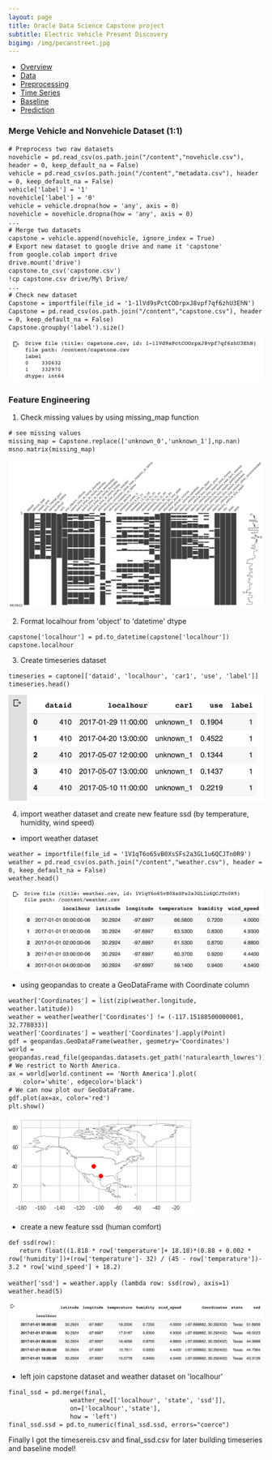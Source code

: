 ```yaml
---
layout: page
title: Oracle Data Science Capstone project
subtitle: Electric Vehicle Present Discovery
bigimg: /img/pecanstreet.jpg
---
```


   <link rel="stylesheet" type="text/css" href="css/main.css" />

   <div id= "main">
		<div id="menubar">
			<ul id="menu">
			    <li><a href="https://monarch2018.github.io/ev_prediction/index.html">Overview</a></li>
			    <li><a href="https://monarch2018.github.io/ev_prediction/data/">Data</a></li>
			    <li class = "selected"><a href="https://monarch2018.github.io/ev_prediction/preprocessing/">Preprocessing</a></li>
			    <li><a href="https://monarch2018.github.io/ev_prediction/timeseries/">Time Series</a></li>
			    <li><a href="https://monarch2018.github.io/ev_prediction/baseline/">Baseline</a></li>
			    <li><a href="https://monarch2018.github.io/ev_prediction/prediction/">Prediction</a></li>
			</ul>
		</div>
	
   </div>

### Merge Vehicle and Nonvehicle Dataset (1:1)

```
# Preprocess two raw datasets
novehicle = pd.read_csv(os.path.join("/content","novehicle.csv"), header = 0, keep_default_na = False)
vehicle = pd.read_csv(os.path.join("/content","metadata.csv"), header = 0, keep_default_na = False)
vehicle['label'] = '1'
novehicle['label'] = '0'
vehicle = vehicle.dropna(how = 'any', axis = 0)
novehicle = novehicle.dropna(how = 'any', axis = 0)
...
# Merge two datasets
capstone = vehicle.append(novehicle, ignore_index = True)
# Export new dataset to google drive and name it 'capstone'
from google.colab import drive
drive.mount('drive')
capstone.to_csv('capstone.csv')
!cp capstone.csv drive/My\ Drive/
...
# Check new dataset
Capstone = importfile(file_id = '1-1lVd9sPctCOOrpxJ8vpf7qf6zhU3EhN')
Capstone = pd.read_csv(os.path.join("/content","capstone.csv"), header = 0, keep_default_na = False)
Capstone.groupby('label').size()
```
![merge](/img/merge.png#merge)



### Feature Engineering
1. Check missing values by using missing_map function
```
# see missing values
missing_map = Capstone.replace(['unknown_0','unknown_1'],np.nan)
msno.matrix(missing_map)
```
![missing](/img/missing.png#missing)

2. Format localhour from 'object' to 'datetime' dtype
```
capstone['localhour'] = pd.to_datetime(capstone['localhour'])
capstone.localhour
```

3. Create timeseries dataset
```
timeseries = captone[['dataid', 'localhour', 'car1', 'use', 'label']]
timeseries.head()
```
![timeseries](/img/timeseries.png#timeseries)

4. import weather dataset and create new feature ssd (by temperature, humidity, wind speed)

- import weather dataset

```
weather = importfile(file_id = '1V1qT6o65vB0XsSFs2a3GL1u6QCJTn0R9') 
weather = pd.read_csv(os.path.join("/content","weather.csv"), header = 0, keep_default_na = False)
weather.head()
```
![weather](/img/weather.png#weather)

- using geopandas to create a GeoDataFrame with Coordinate column

```
weather['Coordinates'] = list(zip(weather.longitude, weather.latitude))
weather = weather[weather['Coordinates'] != (-117.15188500000001, 32.778033)]
weather['Coordinates'] = weather['Coordinates'].apply(Point)
gdf = geopandas.GeoDataFrame(weather, geometry='Coordinates')
world = geopandas.read_file(geopandas.datasets.get_path('naturalearth_lowres'))
# We restrict to North America.
ax = world[world.continent == 'North America'].plot(
    color='white', edgecolor='black')
# We can now plot our GeoDataFrame.
gdf.plot(ax=ax, color='red')
plt.show()
```
![geo](/img/geo.png#geo)

- create a new feature ssd (human comfort)

```
def ssd(row):
   return float((1.818 * row['temperature']+ 18.18)*(0.88 + 0.002 * row['humidity'])+(row['temperature']- 32) / (45 - row['temperature'])- 3.2 * row['wind_speed'] + 18.2)
  
weather['ssd'] = weather.apply (lambda row: ssd(row), axis=1)
weather.head(5)
```
![ssd](/img/ssd.png#ssd)

- left join capstone dataset and weather dataset on 'localhour'

```
final_ssd = pd.merge(final,
                 weather_new[['localhour', 'state', 'ssd']],
                 on=['localhour','state'],
                 how = 'left')
final_ssd.ssd = pd.to_numeric(final_ssd.ssd, errors="coerce")
```
Finally I got the timesereis.csv and final_ssd.csv for later building timeseries and baseline model!

